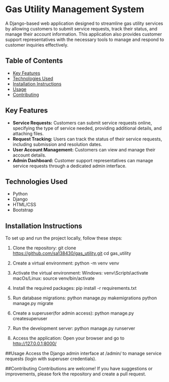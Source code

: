# Gas Utility Management System

A Django-based web application designed to streamline gas utility services by allowing customers to submit service requests, track their status, and manage their account information. This application also provides customer support representatives with the necessary tools to manage and respond to customer inquiries effectively.

## Table of Contents
- [Key Features](#key-features)
- [Technologies Used](#technologies-used)
- [Installation Instructions](#installation-instructions)
- [Usage](#usage)
- [Contributing](#contributing)
  

## Key Features
- **Service Requests:** Customers can submit service requests online, specifying the type of service needed, providing additional details, and attaching files.
- **Request Tracking:** Users can track the status of their service requests, including submission and resolution dates.
- **User Account Management:** Customers can view and manage their account details.
- **Admin Dashboard:** Customer support representatives can manage service requests through a dedicated admin interface.

## Technologies Used
- Python
- Django
- HTML/CSS
- Bootstrap

## Installation Instructions
To set up and run the project locally, follow these steps:

1. Clone the repository:
   git clone https://github.com/sa138430/gas_utility.git
   cd gas_utility

2. Create a virtual environment:
   python -m venv venv

3. Activate the virtual environment:
   Windows: venv\Scripts\activate
   macOs/Linux: source venv/bin/activate

4. Install the required packages:
   pip install -r requirements.txt

5. Run database migrations:
   python manage.py makemigrations
   python manage.py migrate

6. Create a superuser(for admin access):
   python manage.py createsuperuser

7. Run the development server:
   python manage.py runserver

8. Access the application:
   Open your browser and go to http://127.0.0.1:8000/


##Usage
Access the Django admin interface at /admin/ to manage service requests (login with superuser credentials).


##Contributing
Contributions are welcome! If you have suggestions or improvements, please fork the repository and create a pull request.
